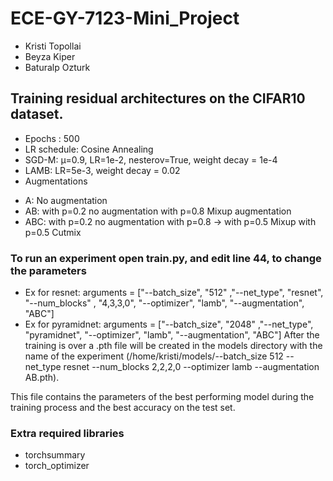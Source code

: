 # ECE-GY-7123-Mini_Project

* Kristi Topollai
* Beyza Kiper
* Baturalp Ozturk 

## Training residual architectures on the CIFAR10 dataset.


* Epochs : 500
* LR schedule: Cosine Annealing
* SGD-M: μ=0.9, LR=1e-2, nesterov=True, weight decay = 1e-4
* LAMB: LR=5e-3, weight decay = 0.02
* Augmentations
 + A: No augmentation
 + AB: with p=0.2 no augmentation with p=0.8 Mixup augmentation
 + ABC: with p=0.2 no augmentation with p=0.8 -> with p=0.5 Mixup with p=0.5 Cutmix

### To run an experiment open train.py, and edit line 44, to change the parameters
 * Ex for resnet: arguments = ["--batch_size", "512" ,"--net_type", "resnet", "--num_blocks" , "4,3,3,0", "--optimizer", "lamb", "--augmentation", "ABC"]
 * Ex for pyramidnet: arguments = ["--batch_size", "2048" ,"--net_type", "pyramidnet", "--optimizer", "lamb", "--augmentation", "ABC"]
 After the training is over a .pth file will be created in the models directory with the name of the experiment (/home/kristi/models/--batch_size 512 --net_type resnet --num_blocks 2,2,2,0 --optimizer lamb --augmentation AB.pth). 

This file contains the parameters of the best performing model during the training process and the best accuracy on the test set.

### Extra required libraries
* torchsummary
* torch_optimizer


